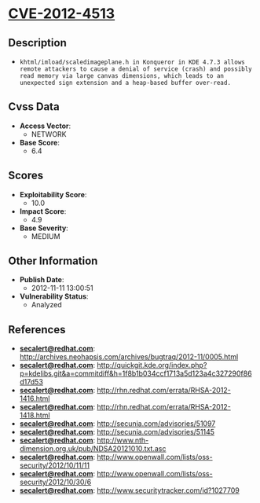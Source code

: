 
# [CVE-2012-4513](http://archives.neohapsis.com/archives/bugtraq/2012-11/0005.html)

## Description

- `khtml/imload/scaledimageplane.h in Konqueror in KDE 4.7.3 allows remote attackers to cause a denial of service (crash) and possibly read memory via large canvas dimensions, which leads to an unexpected sign extension and a heap-based buffer over-read.`

## Cvss Data

- **Access Vector**:
  - NETWORK
- **Base Score**:
  - 6.4

## Scores

- **Exploitability Score**:
  - 10.0
- **Impact Score**:
  - 4.9
- **Base Severity**:
  - MEDIUM

## Other Information

- **Publish Date**:
  - 2012-11-11 13:00:51
- **Vulnerability Status**:
  - Analyzed

## References

- **secalert@redhat.com**: http://archives.neohapsis.com/archives/bugtraq/2012-11/0005.html
- **secalert@redhat.com**: http://quickgit.kde.org/index.php?p=kdelibs.git&a=commitdiff&h=1f8b1b034ccf1713a5d123a4c327290f86d17d53
- **secalert@redhat.com**: http://rhn.redhat.com/errata/RHSA-2012-1416.html
- **secalert@redhat.com**: http://rhn.redhat.com/errata/RHSA-2012-1418.html
- **secalert@redhat.com**: http://secunia.com/advisories/51097
- **secalert@redhat.com**: http://secunia.com/advisories/51145
- **secalert@redhat.com**: http://www.nth-dimension.org.uk/pub/NDSA20121010.txt.asc
- **secalert@redhat.com**: http://www.openwall.com/lists/oss-security/2012/10/11/11
- **secalert@redhat.com**: http://www.openwall.com/lists/oss-security/2012/10/30/6
- **secalert@redhat.com**: http://www.securitytracker.com/id?1027709
